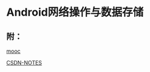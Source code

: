 
# Android网络操作与数据存储  








## 附：

[mooc](https://class.imooc.com/sc/17)  

[CSDN-NOTES](https://blog.csdn.net/qq_17846019/article/category/8096152/1)


